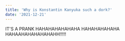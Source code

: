 ```yaml
---
title: 'Why is Konstantin Kanyuka such a dork?'
date: '2021-12-21'
---
```


IT'S A PRANK HAHAHAHAHAHAHA HAHAHAHAHAHA HAHAAHAHAHAHAHAHH!!!!!
